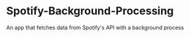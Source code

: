 # Spotify-Background-Processing
An app that fetches data from Spotify's API with a background process
